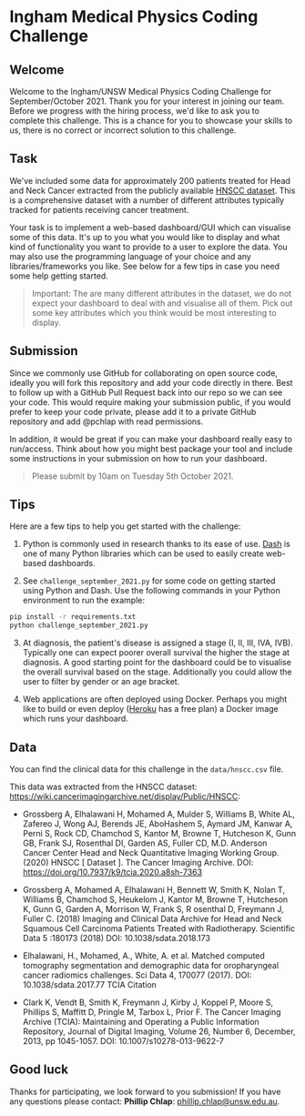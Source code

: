 # Ingham Medical Physics Coding Challenge

## Welcome

Welcome to the Ingham/UNSW Medical Physics Coding Challenge for September/October 2021. Thank you for your interest in joining our team. Before we progress with the hiring process, we'd like to ask you to complete this challenge. This is a chance for you to showcase your skills to us, there is no correct or incorrect solution to this challenge.

## Task

We've included some data for approximately 200 patients treated for Head and Neck Cancer extracted from the publicly available [HNSCC dataset](https://wiki.cancerimagingarchive.net/display/Public/HNSCC). This is a comprehensive dataset with a number of different attributes typically tracked for patients receiving cancer treatment.

Your task is to implement a web-based dashboard/GUI which can visualise some of this data. It's up to you what you would like to display and what kind of functionality you want to provide to a user to explore the data. You may also use the programming language of your choice and any libraries/frameworks you like. See below for a few tips in case you need some help getting started.

> Important: The are many different attributes in the dataset, we do not expect your dashboard to deal with and visualise all of them. Pick out some key attributes which you think would be most interesting to display.

## Submission

Since we commonly use GitHub for collaborating on open source code, ideally you will fork this repository and add your code directly in there. Best to follow up with a GitHub Pull Request back into our repo so we can see your code. This would require making your submission public, if you would prefer to keep your code private, please add it to a private GitHub repository and add @pchlap with read permissions.

In addition, it would be great if you can make your dashboard really easy to run/access. Think about how you might best package your tool and include some instructions in your submission on how to run your dashboard.

> Please submit by 10am on Tuesday 5th October 2021.

## Tips

Here are a few tips to help you get started with the challenge:

1. Python is commonly used in research thanks to its ease of use. [Dash](https://dash.plotly.com/) is one of many Python libraries which can be used to easily create web-based dashboards.

2. See `challenge_september_2021.py` for some code on getting started using Python and Dash. Use the following commands in your Python environment to run the example:

```bash
pip install -r requirements.txt
python challenge_september_2021.py
```

3. At diagnosis, the patient's disease is assigned a stage (I, II, III, IVA, IVB). Typically one can expect poorer overall survival the higher the stage at diagnosis. A good starting point for the dashboard could be to visualise the overall survival based on the stage. Additionally you could allow the user to filter by gender or an age bracket.

4. Web applications are often deployed using Docker. Perhaps you might like to build or even deploy ([Heroku](https://www.heroku.com/) has a free plan) a Docker image which runs your dashboard.

## Data

You can find the clinical data for this challenge in the `data/hnscc.csv` file.

This data was extracted from the HNSCC dataset: https://wiki.cancerimagingarchive.net/display/Public/HNSCC:
- Grossberg A, Elhalawani H, Mohamed A, Mulder S, Williams B, White AL, Zafereo J, Wong AJ, Berends JE, AboHashem S, Aymard JM, Kanwar A, Perni S, Rock CD, Chamchod S, Kantor M, Browne T, Hutcheson K, Gunn GB, Frank SJ, Rosenthal DI, Garden AS, Fuller CD, M.D. Anderson Cancer Center Head and Neck Quantitative Imaging Working Group. (2020) HNSCC [ Dataset ]. The Cancer Imaging Archive. DOI: https://doi.org/10.7937/k9/tcia.2020.a8sh-7363

- Grossberg  A, Mohamed A, Elhalawani H, Bennett W, Smith K, Nolan T,  Williams B, Chamchod S, Heukelom J, Kantor M, Browne T, Hutcheson K, Gunn G, Garden A, Morrison W, Frank S, R osenthal D, Freymann J, Fuller C. (2018) Imaging and Clinical Data Archive for Head and Neck Squamous Cell Carcinoma Patients Treated with Radiotherapy. Scientific Data 5 :180173 (2018) DOI: 10.1038/sdata.2018.173

- Elhalawani, H., Mohamed, A., White, A. et al. Matched computed tomography segmentation and demographic data for oropharyngeal cancer radiomics challenges. Sci Data 4, 170077 (2017). DOI: 10.1038/sdata.2017.77
TCIA Citation

- Clark K, Vendt B, Smith K, Freymann J, Kirby J, Koppel P, Moore S, Phillips S, Maffitt D, Pringle M, Tarbox L, Prior F. The Cancer Imaging Archive (TCIA): Maintaining and Operating a Public Information Repository, Journal of Digital Imaging, Volume 26, Number 6, December, 2013, pp 1045-1057. DOI: 10.1007/s10278-013-9622-7

## Good luck

Thanks for participating, we look forward to you submission! If you have any questions please contact:  **Phillip Chlap**: [phillip.chlap@unsw.edu.au](phillip.chlap@unsw.edu.au).
